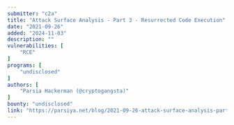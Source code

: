 ```yaml
---
submitter: "c2a"
title: "Attack Surface Analysis - Part 3 - Resurrected Code Execution"
date: "2021-09-26"
added: "2024-11-03"
description: ""
vulnerabilities: [
    "RCE"
]
programs: [
    "undisclosed"
]
authors: [
    "Parsia Hackerman (@cryptogangsta)"
]
bounty: "undisclosed"
link: "https://parsiya.net/blog/2021-09-26-attack-surface-analysis-part-3-resurrected-code-execution/"
---
```




